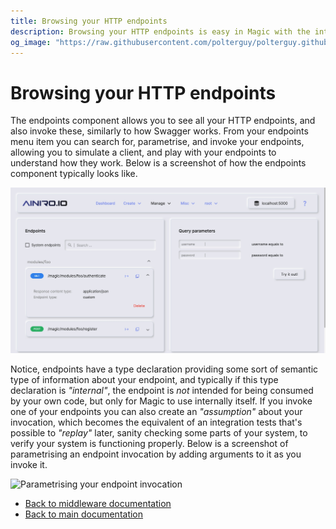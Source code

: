 ```yaml
---
title: Browsing your HTTP endpoints
description: Browsing your HTTP endpoints is easy in Magic with the integrated 'Swagger component' that comes with Magic out of the box. This component also allows you to invoke your endpoints, with any payload/arguments you wish, to see the result of your invocation immediately.
og_image: "https://raw.githubusercontent.com/polterguy/polterguy.github.io/master/images/og-endpoints.jpg"
---
```


# Browsing your HTTP endpoints

The endpoints component allows you to see all your HTTP endpoints, and also invoke these, similarly
to how Swagger works. From your endpoints menu item you can search for, parametrise, and invoke
your endpoints, allowing you to simulate a client, and play with your endpoints to understand how
they work. Below is a screenshot of how the endpoints component typically looks like.

![Endpoints](https://raw.githubusercontent.com/polterguy/polterguy.github.io/master/images/endpoints.jpg)

Notice, endpoints have a type declaration providing some sort of semantic type of information about
your endpoint, and typically if this type declaration is _"internal"_, the endpoint is _not_
intended for being consumed by your own code, but only for Magic to use internally itself.
If you invoke one of your endpoints you can also create an _"assumption"_ about your invocation,
which becomes the equivalent of an integration tests that's possible to _"replay"_ later,
sanity checking some parts of your system, to verify your system is functioning properly.
Below is a screenshot of parametrising an endpoint invocation by adding arguments to it as
you invoke it.

![Parametrising your endpoint invocation](https://raw.githubusercontent.com/polterguy/polterguy.github.io/master/images/endpoint-parameter.jpg)

* [Back to middleware documentation](/documentation/magic/)
* [Back to main documentation](/documentation/)
